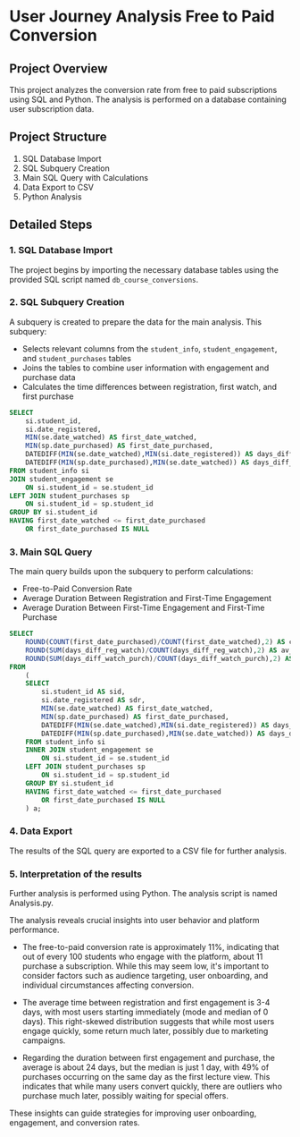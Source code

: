 # User Journey Analysis Free to Paid Conversion

## Project Overview

This project analyzes the conversion rate from free to paid subscriptions using SQL and Python. The analysis is performed on a database containing user subscription data.

## Project Structure

1. SQL Database Import
2. SQL Subquery Creation
3. Main SQL Query with Calculations
4. Data Export to CSV
5. Python Analysis

## Detailed Steps

### 1. SQL Database Import

The project begins by importing the necessary database tables using the provided SQL script named `db_course_conversions`.

### 2. SQL Subquery Creation

A subquery is created to prepare the data for the main analysis. This subquery:

- Selects relevant columns from the `student_info`, `student_engagement`, and `student_purchases` tables
- Joins the tables to combine user information with engagement and purchase data
- Calculates the time differences between registration, first watch, and first purchase

```sql
SELECT 
    si.student_id, 
    si.date_registered, 
    MIN(se.date_watched) AS first_date_watched,
    MIN(sp.date_purchased) AS first_date_purchased,
    DATEDIFF(MIN(se.date_watched),MIN(si.date_registered)) AS days_diff_reg_watch,
    DATEDIFF(MIN(sp.date_purchased),MIN(se.date_watched)) AS days_diff_watch_purch
FROM student_info si
JOIN student_engagement se
    ON si.student_id = se.student_id
LEFT JOIN student_purchases sp
    ON si.student_id = sp.student_id
GROUP BY si.student_id
HAVING first_date_watched <= first_date_purchased
    OR first_date_purchased IS NULL
```

### 3. Main SQL Query

The main query builds upon the subquery to perform calculations:
- Free-to-Paid Conversion Rate
- Average Duration Between Registration and First-Time Engagement
- Average Duration Between First-Time Engagement and First-Time Purchase

```sql
SELECT
    ROUND(COUNT(first_date_purchased)/COUNT(first_date_watched),2) AS conversion_rate,
    ROUND(SUM(days_diff_reg_watch)/COUNT(days_diff_reg_watch),2) AS av_reg_watch,
    ROUND(SUM(days_diff_watch_purch)/COUNT(days_diff_watch_purch),2) AS av_watch_purch
FROM
    (
    SELECT 
        si.student_id AS sid, 
        si.date_registered AS sdr, 
        MIN(se.date_watched) AS first_date_watched,
        MIN(sp.date_purchased) AS first_date_purchased,
        DATEDIFF(MIN(se.date_watched),MIN(si.date_registered)) AS days_diff_reg_watch,
        DATEDIFF(MIN(sp.date_purchased),MIN(se.date_watched)) AS days_diff_watch_purch
    FROM student_info si
    INNER JOIN student_engagement se
        ON si.student_id = se.student_id
    LEFT JOIN student_purchases sp
        ON si.student_id = sp.student_id
    GROUP BY si.student_id
    HAVING first_date_watched <= first_date_purchased
        OR first_date_purchased IS NULL
    ) a;
```

### 4. Data Export

The results of the SQL query are exported to a CSV file for further analysis.

### 5. Interpretation of the results

Further analysis is performed using Python. The analysis script is named Analysis.py.

The analysis reveals crucial insights into user behavior and platform performance. 

- The free-to-paid conversion rate is approximately 11%, indicating that out of every 100 students who engage with the platform, about 11 purchase a subscription. While this may seem low, it's important to consider factors such as audience targeting, user onboarding, and individual circumstances affecting conversion. 

- The average time between registration and first engagement is 3-4 days, with most users starting immediately (mode and median of 0 days). This right-skewed distribution suggests that while most users engage quickly, some return much later, possibly due to marketing campaigns. 

- Regarding the duration between first engagement and purchase, the average is about 24 days, but the median is just 1 day, with 49% of purchases occurring on the same day as the first lecture view. This indicates that while many users convert quickly, there are outliers who purchase much later, possibly waiting for special offers. 

These insights can guide strategies for improving user onboarding, engagement, and conversion rates.

